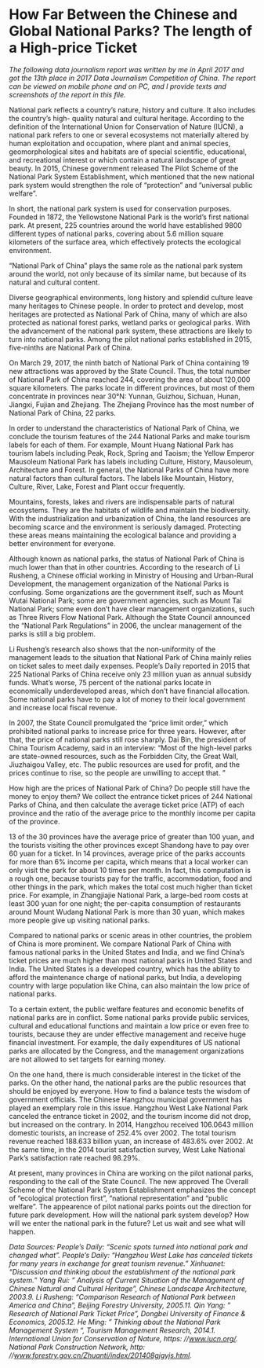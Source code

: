 # How Far Between the Chinese and Global National Parks? The length of a High-price Ticket

*The following data journalism report was written by me in April 2017 and got the 13th place in 2017 Data Journalism Competition of China. The report can be viewed on mobile phone and on PC, and I provide texts and screenshots of the report in this file.*

National park reflects a country’s nature, history and culture. It also includes the country’s high- quality natural and cultural heritage. According to the definition of the International Union for Conservation of Nature (IUCN), a national park refers to one or several ecosystems not materially altered by human exploitation and occupation, where plant and animal species, geomorphological sites and habitats are of special scientific, educational, and recreational interest or which contain a natural landscape of great beauty. In 2015, Chinese government released The Pilot Scheme of the National Park System Establishment, which mentioned that the new national park system would strengthen the role of “protection” and “universal public welfare”.

In short, the national park system is used for conservation purposes. Founded in 1872, the Yellowstone National Park is the world’s first national park. At present, 225 countries around the world have established 9800 different types of national parks, covering about 5.6 million square kilometers of the surface area, which effectively protects the ecological environment.

“National Park of China” plays the same role as the national park system around the world, not only because of its similar name, but because of its natural and cultural content.

Diverse geographical environments, long history and splendid culture leave many heritages to Chinese people. In order to protect and develop, most heritages are protected as National Park of China, many of which are also protected as national forest parks, wetland parks or geological parks. With the advancement of the national park system, these attractions are likely to turn into national parks. Among the pilot national parks established in 2015, five-ninths are National Park of China.

On March 29, 2017, the ninth batch of National Park of China containing 19 new attractions was approved by the State Council. Thus, the total number of National Park of China reached 244, covering the area of about 120,000 square kilometers. The parks locate in different provinces, but most of them concentrate in provinces near 30°N: Yunnan, Guizhou, Sichuan, Hunan, Jiangxi, Fujian and Zhejiang. The Zhejiang Province has the most number of National Park of China, 22 parks.

In order to understand the characteristics of National Park of China, we conclude the tourism features of the 244 National Parks and make tourism labels for each of them. For example, Mount Huang National Park has tourism labels including Peak, Rock, Spring and Taoism; the Yellow Emperor Mausoleum National Park has labels including Culture, History, Mausoleum, Architecture and Forest. In general, the National Parks of China have more natural factors than cultural factors. The labels like Mountain, History, Culture, River, Lake, Forest and Plant occur frequently.

Mountains, forests, lakes and rivers are indispensable parts of natural ecosystems. They are the habitats of wildlife and maintain the biodiversity. With the industrialization and urbanization of China, the land resources are becoming scarce and the environment is seriously damaged. Protecting these areas means maintaining the ecological balance and providing a better environment for everyone.

Although known as national parks, the status of National Park of China is much lower than that in other countries. According to the research of Li Rusheng, a Chinese official working in Ministry of Housing and Urban-Rural Development, the management organization of the National Parks is confusing. Some organizations are the government itself, such as Mount Wutai National Park; some are government agencies, such as Mount Tai National Park; some even don’t have clear management organizations, such as Three Rivers Flow National Park. Although the State Council announced the “National Park Regulations” in 2006, the unclear management of the parks is still a big problem.

Li Rusheng’s research also shows that the non-uniformity of the management leads to the situation that National Park of China mainly relies on ticket sales to meet daily expenses. People’s Daily reported in 2015 that 225 National Parks of China receive only 23 million yuan as annual subsidy funds. What’s worse, 75 percent of the national parks locate in economically underdeveloped areas, which don’t have financial allocation. Some national parks have to pay a lot of money to their local government and increase local fiscal revenue.

In 2007, the State Council promulgated the “price limit order,” which prohibited national parks to increase price for three years. However, after that, the price of national parks still rose sharply. Dai Bin, the president of China Tourism Academy, said in an interview: “Most of the high-level parks are state-owned resources, such as the Forbidden City, the Great Wall, Jiuzhaigou Valley, etc. The public resources are used for profit, and the prices continue to rise, so the people are unwilling to accept that. ”

How high are the prices of National Park of China? Do people still have the money to enjoy them? We collect the entrance ticket prices of 244 National Parks of China, and then calculate the average ticket price (ATP) of each province and the ratio of the average price to the monthly income per capita of the province.

13 of the 30 provinces have the average price of greater than 100 yuan, and the tourists visiting the other provinces except Shandong have to pay over 60 yuan for a ticket. In 14 provinces, average price of the parks accounts for more than 6% income per capita, which means that a local worker can only visit the park for about 10 times per month. In fact, this computation is a rough one, because tourists pay for the traffic, accommodation, food and other things in the park, which makes the total cost much higher than ticket price. For example, in Zhangjiajie National Park, a large-bed room costs at least 300 yuan for one night; the per-capita consumption of restaurants around Mount Wudang National Park is more than 30 yuan, which makes more people give up visiting national parks.

Compared to national parks or scenic areas in other countries, the problem of China is more prominent. We compare National Park of China with famous national parks in the United States and India, and we find China’s ticket prices are much higher than most national parks in United States and India. The United States is a developed country, which has the ability to afford the maintenance charge of national parks, but India, a developing country with large population like China, can also maintain the low price of national parks.

To a certain extent, the public welfare features and economic benefits of national parks are in conflict. Some national parks provide public services, cultural and educational functions and maintain a low price or even free to tourists, because they are under effective management and receive huge financial investment. For example, the daily expenditures of US national parks are allocated by the Congress, and the management organizations are not allowed to set targets for earning money.

On the one hand, there is much considerable interest in the ticket of the parks. On the other hand, the national parks are the public resources that should be enjoyed by everyone. How to find a balance tests the wisdom of government officials. The Chinese Hangzhou municipal government has played an exemplary role in this issue. Hangzhou West Lake National Park canceled the entrance ticket in 2002, and the tourism income did not drop, but increased on the contrary. In 2014, Hangzhou received 106.0643 million domestic tourists, an increase of 252.4% over 2002. The total tourism revenue reached 188.633 billion yuan, an increase of 483.6% over 2002. At the same time, in the 2014 tourist satisfaction survey, West Lake National Park’s satisfaction rate reached 98.29%.

At present, many provinces in China are working on the pilot national parks, responding to the call of the State Council. The new approved The Overall Scheme of the National Park System Establishment emphasizes the concept of “ecological protection first”, “national representation” and “public welfare”. The appearence of pilot national parks points out the direction for future park development. How will the national park system develop? How will we enter the national park in the future? Let us wait and see what will happen.

*Data Sources:
People’s Daily: “Scenic spots turned into national park and changed what”.
People’s Daily: “Hangzhou West Lake has canceled tickets for many years in exchange for great tourism revenue.”
Xinhuanet: “Discussion and thinking about the establishment of the national park system.”
Yang Rui: ” Analysis of Current Situation of the Management of Chinese Natural and Cultural Heritage”, Chinese Landscape Architecture, 2003.9.
Li Rusheng: “Comparison Research of National Park between America and China”, Beijing Forestry University, 2005.11.
Qin Yang: ” Research of National Park Ticket Price”, Dongbei University of Finance & Economics, 2005.12.
He Ming: ” Thinking about the National Park Management System “, Tourism Management Research, 2014.1.
International Union for Conservation of Nature, https: //www.iucn.org/.
National Park Construction Network, http: //www.forestry.gov.cn/Zhuanti/index/201408gjgyjs.html.*
